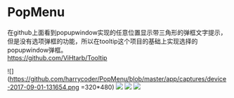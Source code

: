 # PopMenu
在github上面看到popupwindow实现的任意位置显示带三角形的弹框文字提示，
但是没有选项弹框的功能，所以在tooltip这个项目的基础上实现选择的popupwindow弹框。<br>
https://github.com/ViHtarb/Tooltip


![](https://github.com/harrycoder/PopMenu/blob/master/app/captures/device-2017-09-01-131654.png =320*480)
![](https://github.com/harrycoder/PopMenu/blob/master/app/captures/device-2017-09-01-131746.png)
![](https://github.com/harrycoder/PopMenu/blob/master/app/captures/device-2017-09-01-131808.png)
![](https://github.com/harrycoder/PopMenu/blob/master/app/captures/device-2017-09-01-131847.png)
